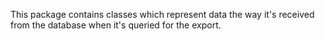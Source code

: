 This package contains classes which represent data the way it's received from the database when
it's queried for the export.